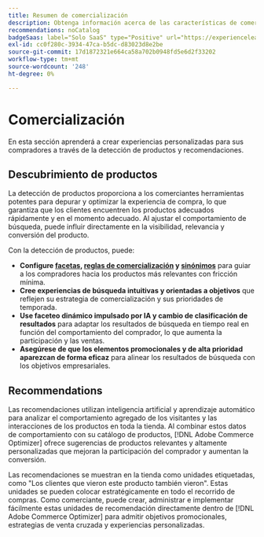 ```yaml
---
title: Resumen de comercialización
description: Obtenga información acerca de las características de comercialización en  [!DNL Adobe Commerce Optimizer].
recommendations: noCatalog
badgeSaas: label="Solo SaaS" type="Positive" url="https://experienceleague.adobe.com/es/docs/commerce/user-guides/product-solutions" tooltip="Solo se aplica a los proyectos de Adobe Commerce as a Cloud Service y Adobe Commerce Optimizer (infraestructura de SaaS administrada por Adobe)."
exl-id: cc0f280c-3934-47ca-b5dc-d83023d8e2be
source-git-commit: 17d1872321e664ca58a702b0948fd5e6d2f33202
workflow-type: tm+mt
source-wordcount: '248'
ht-degree: 0%

---
```


# Comercialización

En esta sección aprenderá a crear experiencias personalizadas para sus compradores a través de la detección de productos y recomendaciones.

## Descubrimiento de productos

La detección de productos proporciona a los comerciantes herramientas potentes para depurar y optimizar la experiencia de compra, lo que garantiza que los clientes encuentren los productos adecuados rápidamente y en el momento adecuado. Al ajustar el comportamiento de búsqueda, puede influir directamente en la visibilidad, relevancia y conversión del producto.

Con la detección de productos, puede:

* **Configure [facetas](./facets/overview.md), [reglas de comercialización](./rules/overview.md) y [sinónimos](./synonyms/overview.md)** para guiar a los compradores hacia los productos más relevantes con fricción mínima.
* **Cree experiencias de búsqueda intuitivas y orientadas a objetivos** que reflejen su estrategia de comercialización y sus prioridades de temporada.
* **Use faceteo dinámico impulsado por IA y cambio de clasificación de resultados** para adaptar los resultados de búsqueda en tiempo real en función del comportamiento del comprador, lo que aumenta la participación y las ventas.
* **Asegúrese de que los elementos promocionales y de alta prioridad aparezcan de forma eficaz** para alinear los resultados de búsqueda con los objetivos empresariales.

## Recommendations

Las recomendaciones utilizan inteligencia artificial y aprendizaje automático para analizar el comportamiento agregado de los visitantes y las interacciones de los productos en toda la tienda. Al combinar estos datos de comportamiento con su catálogo de productos, [!DNL Adobe Commerce Optimizer] ofrece sugerencias de productos relevantes y altamente personalizadas que mejoran la participación del comprador y aumentan la conversión.

Las recomendaciones se muestran en la tienda como unidades etiquetadas, como &quot;Los clientes que vieron este producto también vieron&quot;. Estas unidades se pueden colocar estratégicamente en todo el recorrido de compras. Como comerciante, puede crear, administrar e implementar fácilmente estas unidades de recomendación directamente dentro de [!DNL Adobe Commerce Optimizer] para admitir objetivos promocionales, estrategias de venta cruzada y experiencias personalizadas.
